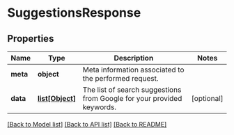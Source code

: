 # SuggestionsResponse

## Properties
Name | Type | Description | Notes
------------ | ------------- | ------------- | -------------
**meta** | **object** | Meta information associated to the performed request. | 
**data** | [**list[Object]**](Object.md) | The list of search suggestions from Google for your provided keywords. | [optional] 

[[Back to Model list]](../README.md#documentation-for-models) [[Back to API list]](../README.md#documentation-for-api-endpoints) [[Back to README]](../README.md)

